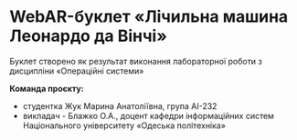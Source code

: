 # WebAR-буклет «Лічильна машина Леонардо да Вінчі»
Буклет створено як результат виконання лабораторної роботи з дисципліни
«Операційні системи»

**Команда проєкту:**
- студентка Жук Марина Анатоліївна, група АІ-232
- викладач - Блажко О.А., доцент кафедри інформаційних систем Національного університету «Одеська політехніка»
